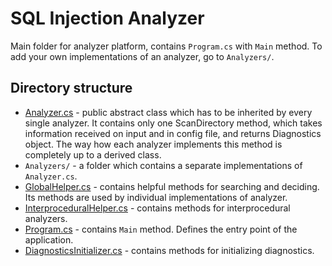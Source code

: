 # SQL Injection Analyzer
Main folder for analyzer platform, contains `Program.cs` with `Main` method.
To add your own implementations of an analyzer, go to `Analyzers/`.

## Directory structure
- [Analyzer.cs](Analyzer.cs) - public abstract class which has to be inherited by every single analyzer. It contains only one ScanDirectory method, which takes information received on input and in config file, and returns Diagnostics object. The way how each analyzer implements this method is completely up to a derived class.
- `Analyzers/` - a folder which contains a separate implementations of `Analyzer.cs`.
- [GlobalHelper.cs](GlobalHelper.cs) - contains helpful methods for searching and deciding. Its methods are used by individual implementations of analyzer.
- [InterproceduralHelper.cs](InterproceduralHelper.cs) - contains methods for interprocedural analyzers.
- [Program.cs](Program.cs) - contains `Main` method. Defines the entry point of the application.
- [DiagnosticsInitializer.cs](DiagnosticsInitializer.cs) - contains methods for initializing diagnostics.
